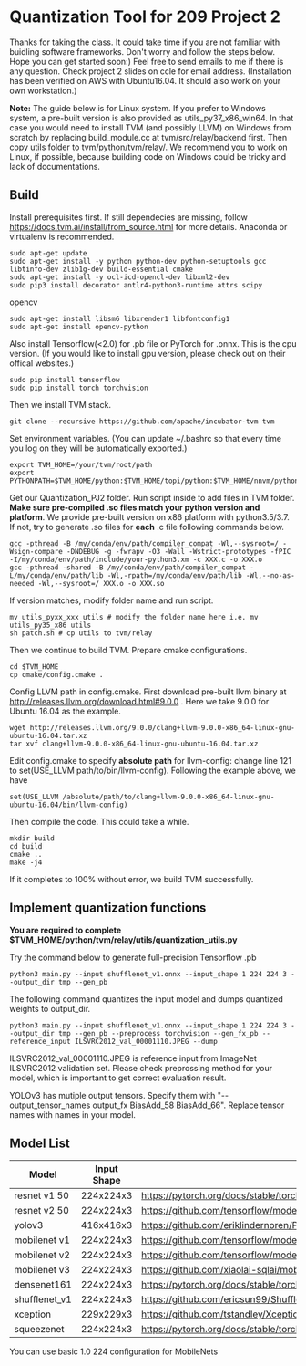 # Quantization Tool for 209 Project 2
Thanks for taking the class. It could take time if you are not familiar with buidling software frameworks. Don't worry and follow the steps below. Hope you can get started soon:) Feel free to send emails to me if there is any question. Check project 2 slides on ccle for email address. (Installation has been verified on AWS with Ubuntu16.04. It should also work on your own workstation.)

**Note:** The guide below is for Linux system. If you prefer to Windows system, a pre-built version is also provided as utils_py37_x86_win64. In that case you would need to install TVM (and possibly LLVM) on Windows from scratch by replacing build_module.cc at tvm/src/relay/backend first. Then copy utils folder to tvm/python/tvm/relay/. We recommend you to work on Linux, if possible, because building code on Windows could be tricky and lack of documentations.

## Build
Install prerequisites first. If still dependecies are missing, follow https://docs.tvm.ai/install/from_source.html for more details. Anaconda or virtualenv is recommended. 
```
sudo apt-get update
sudo apt-get install -y python python-dev python-setuptools gcc libtinfo-dev zlib1g-dev build-essential cmake
sudo apt-get install -y ocl-icd-opencl-dev libxml2-dev
sudo pip3 install decorator antlr4-python3-runtime attrs scipy
```
opencv
```
sudo apt-get install libsm6 libxrender1 libfontconfig1
sudo apt-get install opencv-python
```
Also install Tensorflow(<2.0) for .pb file or PyTorch for .onnx. This is the cpu version. (If you would like to install gpu version, please check out on their offical websites.)
```
sudo pip install tensorflow
sudo pip install torch torchvision
```
Then we install TVM stack.
```
git clone --recursive https://github.com/apache/incubator-tvm tvm
```
Set environment variables. (You can update ~/.bashrc so that every time you log on they will be automatically exported.)
```
export TVM_HOME=/your/tvm/root/path
export PYTHONPATH=$TVM_HOME/python:$TVM_HOME/topi/python:$TVM_HOME/nnvm/python
```
Get our Quantization_PJ2 folder. Run script inside to add files in TVM folder. **Make sure pre-compiled .so files match your python version and platform**. We provide pre-built version on x86 platform with python3.5/3.7. If not, try to generate .so files for **each** .c file following commands below.
```
gcc -pthread -B /my/conda/env/path/compiler_compat -Wl,--sysroot=/ -Wsign-compare -DNDEBUG -g -fwrapv -O3 -Wall -Wstrict-prototypes -fPIC -I/my/conda/env/path/include/your-python3.xm -c XXX.c -o XXX.o
gcc -pthread -shared -B /my/conda/env/path/compiler_compat -L/my/conda/env/path/lib -Wl,-rpath=/my/conda/env/path/lib -Wl,--no-as-needed -Wl,--sysroot=/ XXX.o -o XXX.so
```
If version matches, modify folder name and run script.
```
mv utils_pyxx_xxx utils # modify the folder name here i.e. mv utils_py35_x86 utils
sh patch.sh # cp utils to tvm/relay
```
Then we continue to build TVM. Prepare cmake configurations.
```
cd $TVM_HOME
cp cmake/config.cmake .
```
Config LLVM path in config.cmake. First download pre-built llvm binary at http://releases.llvm.org/download.html#9.0.0 . Here we take 9.0.0 for Ubuntu 16.04 as the example.
```
wget http://releases.llvm.org/9.0.0/clang+llvm-9.0.0-x86_64-linux-gnu-ubuntu-16.04.tar.xz
tar xvf clang+llvm-9.0.0-x86_64-linux-gnu-ubuntu-16.04.tar.xz
```
Edit config.cmake to specify **absolute path** for llvm-config: change line 121 to set(USE_LLVM path/to/bin/llvm-config). Following the example above, we have
```
set(USE_LLVM /absolute/path/to/clang+llvm-9.0.0-x86_64-linux-gnu-ubuntu-16.04/bin/llvm-config)
```
Then compile the code. This could take a while.
```
mkdir build
cd build
cmake ..
make -j4
```
If it completes to 100% without error, we build TVM successfully. 
## Implement quantization functions
**You are required to complete $TVM_HOME/python/tvm/relay/utils/quantization_utils.py**

Try the command below to generate full-precision Tensorflow .pb
```
python3 main.py --input shufflenet_v1.onnx --input_shape 1 224 224 3 --output_dir tmp --gen_pb
```
The following command quantizes the input model and dumps quantized weights to output_dir.
```
python3 main.py --input shufflenet_v1.onnx --input_shape 1 224 224 3 --output_dir tmp --gen_pb --preprocess torchvision --gen_fx_pb --reference_input ILSVRC2012_val_00001110.JPEG --dump
```
ILSVRC2012_val_00001110.JPEG is reference input from ImageNet ILSVRC2012 validation set. Please check preprossing method for your model, which is important to get correct evaluation result.

YOLOv3 has mutiple output tensors. Specify them with "--output_tensor_names output_fx BiasAdd_58 BiasAdd_66". Replace tensor names with names in your model.

## Model List
Model | Input Shape | Source
------|--------|--------|
resnet v1 50|	224x224x3	|https://pytorch.org/docs/stable/torchvision/models.html
resnet v2 50|	224x224x3	|https://github.com/tensorflow/models/blob/master/research/slim/nets/resnet_v2.py
yolov3|	416x416x3	|https://github.com/eriklindernoren/PyTorch-YOLOv3
mobilenet v1	|224x224x3	|https://github.com/tensorflow/models/blob/master/research/slim/nets/mobilenet_v1.md
mobilenet v2	|224x224x3	|https://github.com/tensorflow/models/tree/master/research/slim/nets/mobilenet
mobilenet v3	|224x224x3	|https://github.com/xiaolai-sqlai/mobilenetv3/blob/master/mobilenetv3.py
densenet161	|224x224x3	|https://pytorch.org/docs/stable/torchvision/models.html
shufflenet_v1	|224x224x3	|https://github.com/ericsun99/ShuffleNet-1g8-Pytorch
xception	|229x229x3	|https://github.com/tstandley/Xception-PyTorch
squeezenet	|224x224x3	|https://pytorch.org/docs/stable/torchvision/models.html

You can use basic 1.0 224 configuration for MobileNets
